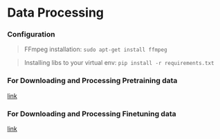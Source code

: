 # Data Processing
### Configuration
> FFmpeg installation: ```sudo apt-get install ffmpeg```

> Installing libs to your virtual env: ```pip install -r requirements.txt```
### For Downloading and Processing Pretraining data 
[link](https://github.com/AI4Bharat/indic-wav2vec2/tree/main/data_prep_scripts/pret_scripts)

### For Downloading and Processing Finetuning data 
[link](https://github.com/AI4Bharat/indic-wav2vec2/tree/main/data_prep_scripts/ft_scripts)
